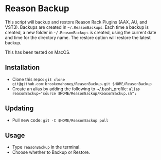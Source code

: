 # Reason Backup

This script will backup and restore Reason Rack Plugins (AAX, AU, and VST3). Backups are created in `~/.ReasonBackups`. Each time a backup is created, a new folder in `~/.ReasonBackups` is created, using the current date and time for the directory name. The restore option will restore the latest backup.

This has been tested on MacOS.


## Installation

* Clone this repo: `git clone git@github.com:brookemahoney/ReasonBackup.git $HOME/ReasonBackup`
* Create an alias by adding the following to ~/.bash_profile: `alias reasonBackup="source $HOME/ReasonBackup/ReasonBackup.sh";`


## Updating

* Pull new code: `git -C $HOME/ReasonBackup pull`

## Usage

* Type `reasonBackup` in the terminal.
* Choose whether to Backup or Restore.

